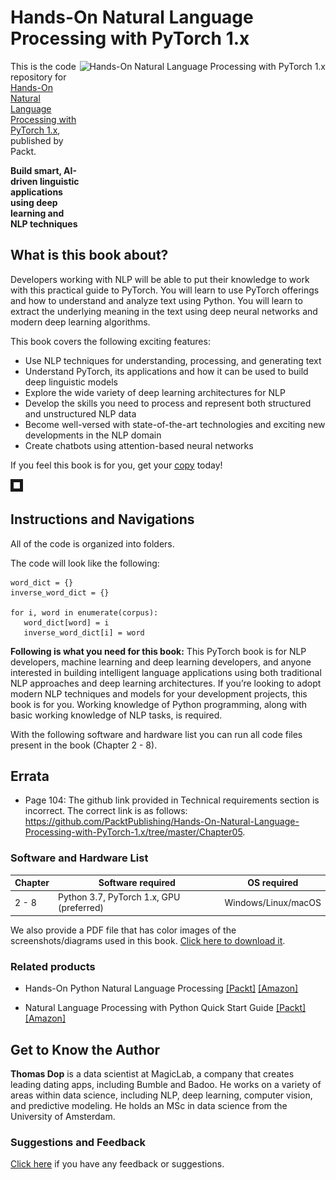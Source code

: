 # Hands-On Natural Language Processing with PyTorch 1.x

<a href="https://www.packtpub.com/in/data/hands-on-natural-language-processing-with-pytorch-1-x?utm_source=github&utm_medium=repository&utm_campaign=9781789802740"><img src="https://www.packtpub.com/media/catalog/product/cache/bf3310292d6e1b4ca15aeea773aca35e/9/7/9781788830782-original_38.jpeg" alt="Hands-On Natural Language Processing with PyTorch 1.x" height="256px" align="right"></a>

This is the code repository for [Hands-On Natural Language Processing with PyTorch 1.x](https://www.packtpub.com/in/data/hands-on-natural-language-processing-with-pytorch-1-x?utm_source=github&utm_medium=repository&utm_campaign=9781789802740), published by Packt.

**Build smart, AI-driven linguistic applications using deep learning and NLP techniques**

## What is this book about?
Developers working with NLP will be able to put their knowledge to work with this practical guide to PyTorch. You will learn to use PyTorch offerings and how to understand and analyze text using Python. You will learn to extract the underlying meaning in the text using deep neural networks and modern deep learning algorithms.

This book covers the following exciting features: 
* Use NLP techniques for understanding, processing, and generating text
* Understand PyTorch, its applications and how it can be used to build deep linguistic models
* Explore the wide variety of deep learning architectures for NLP
* Develop the skills you need to process and represent both structured and unstructured NLP data
* Become well-versed with state-of-the-art technologies and exciting new developments in the NLP domain
* Create chatbots using attention-based neural networks

If you feel this book is for you, get your [copy](https://www.amazon.com/dp/1789802741) today!

<a href="https://www.packtpub.com/?utm_source=github&utm_medium=banner&utm_campaign=GitHubBanner"><img src="https://raw.githubusercontent.com/PacktPublishing/GitHub/master/GitHub.png" alt="https://www.packtpub.com/" border="5" /></a>

## Instructions and Navigations
All of the code is organized into folders.

The code will look like the following:
```
word_dict = {}
inverse_word_dict = {}

for i, word in enumerate(corpus):
   word_dict[word] = i
   inverse_word_dict[i] = word

```

**Following is what you need for this book:**
This PyTorch book is for NLP developers, machine learning and deep learning developers, and anyone interested in building intelligent language applications using both traditional NLP approaches and deep learning architectures. If you’re looking to adopt modern NLP techniques and models for your development projects, this book is for you. Working knowledge of Python programming, along with basic working knowledge of NLP tasks, is required.

With the following software and hardware list you can run all code files present in the book (Chapter 2 - 8).

## Errata

* Page 104: The github link provided in Technical requirements section is incorrect. The correct link is as follows: https://github.com/PacktPublishing/Hands-On-Natural-Language-Processing-with-PyTorch-1.x/tree/master/Chapter05.

### Software and Hardware List

| Chapter  | Software required                                                                    |  OS required                        |
| -------- | -------------------------------------------------------------------------------------| ------------------------------------|
| 2 - 8    |   Python 3.7, PyTorch 1.x, GPU (preferred)                                           |  Windows/Linux/macOS                |

We also provide a PDF file that has color images of the screenshots/diagrams used in this book. [Click here to download it](https://static.packt-cdn.com/downloads/9781789802740_ColorImages.pdf).


### Related products <Other books you may enjoy>
* Hands-On Python Natural Language Processing [[Packt]](https://www.packtpub.com/data/hands-on-python-natural-language-processing?utm_source=github&utm_medium=repository&utm_campaign=9781838989590) [[Amazon]](https://www.amazon.com/dp/1838989595)

* Natural Language Processing with Python Quick Start Guide [[Packt]](https://www.packtpub.com/big-data-and-business-intelligence/natural-language-processing-python-quick-start-guide?utm_source=github&utm_medium=repository&utm_campaign=9781789130386) [[Amazon]](https://www.amazon.com/dp/1789130387)

## Get to Know the Author
**Thomas Dop**
is a data scientist at MagicLab, a company that creates leading dating apps, including Bumble and Badoo. He works on a variety of areas within data science, including NLP, deep learning, computer vision, and predictive modeling. He holds an MSc in data science from the University of Amsterdam.

### Suggestions and Feedback
[Click here](https://docs.google.com/forms/d/e/1FAIpQLSdy7dATC6QmEL81FIUuymZ0Wy9vH1jHkvpY57OiMeKGqib_Ow/viewform) if you have any feedback or suggestions.

